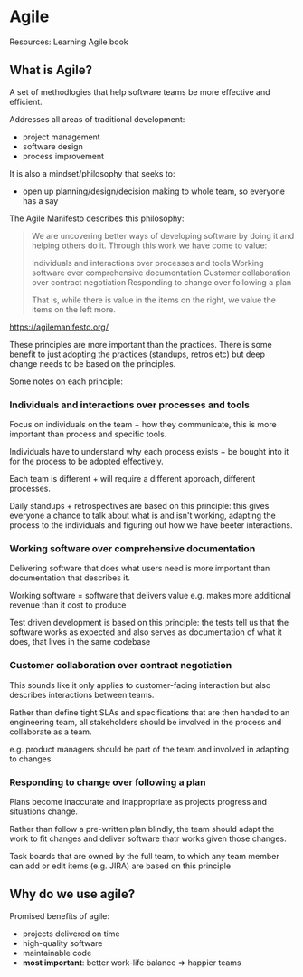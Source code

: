 # Agile

Resources: Learning Agile book

## What is Agile?

A set of methodlogies that help software teams be more effective and efficient.

Addresses all areas of traditional development:

- project management
- software design
- process improvement

It is also a mindset/philosophy that seeks to:

- open up planning/design/decision making to whole team, so everyone has a say

The Agile Manifesto describes this philosophy:

>We are uncovering better ways of developing
>software by doing it and helping others do it.
>Through this work we have come to value:
>
>Individuals and interactions over processes and tools
>Working software over comprehensive documentation
>Customer collaboration over contract negotiation
>Responding to change over following a plan
>
>That is, while there is value in the items on
>the right, we value the items on the left more.

https://agilemanifesto.org/

These principles are more important than the practices. 
There is some benefit to just adopting the practices (standups, retros etc)
but deep change needs to be based on the principles.

Some notes on each principle:


### Individuals and interactions over processes and tools

Focus on individuals on the team + how they communicate, this is more important than process and specific tools.

Individuals have to understand why each process exists + be bought into it for the process to be adopted effectively.

Each team is different + will require a different approach, different processes.

Daily standups + retrospectives are based on this principle: this gives everyone a chance to talk about what is and isn't working, adapting the process to the individuals and figuring out how we have beeter interactions.

### Working software over comprehensive documentation

Delivering software that does what users need is more important than documentation that describes it.

Working software = software that delivers value e.g. makes more additional revenue than it cost to produce

Test driven development is based on this principle: the tests tell us that the software works as expected and also serves as documentation of what it does, that lives in the same codebase

### Customer collaboration over contract negotiation

This sounds like it only applies to customer-facing interaction but also describes interactions between teams.

Rather than define tight SLAs and specifications that are then handed to an engineering team, all stakeholders should be involved in the process and collaborate as a team.

e.g. product managers should be part of the team and involved in adapting to changes

### Responding to change over following a plan

Plans become inaccurate and inappropriate as projects progress and situations change.

Rather than follow a pre-written plan blindly, the team should adapt the work to fit changes and deliver software thatr works given those changes.

Task boards that are owned by the full team, to which any team member can add or edit items (e.g. JIRA) are based on this principle


## Why do we use agile?

Promised benefits of agile:

- projects delivered on time
- high-quality software
- maintainable code
- **most important**: better work-life balance => happier teams

